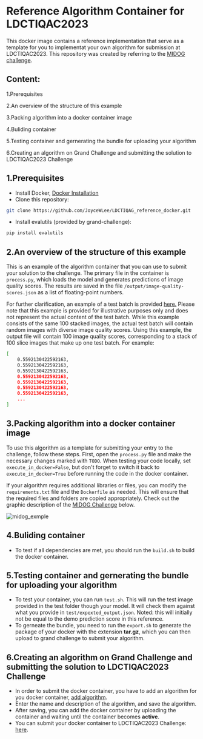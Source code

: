 # Reference Algorithm Container for LDCTIQAC2023

This docker image contains a reference implementation that serve as a template for you to implementat your own algorithm for submission at LDCTIQAC2023.
This repository was created by referring to the [MIDOG challenge](https://github.com/DeepPathology/MIDOG_reference_docker#overview).

## Content:
1.Prerequisites

2.An overview of the structure of this example

3.Packing algorithm into a docker container image

4.Buliding container

5.Testing container and gernerating the bundle for uploading your algorithm

6.Creating an algorithm on Grand Challenge and submitting the solution to LDCTIQAC2023 Challenge

## 1.Prerequisites
- Install Docker, [Docker Installation](https://www.docker.com/get-started/)
- Clone this repository:
```bash
git clone https://github.com/JoyceWLee/LDCTIQAG_reference_docker.git
```
-  Install evalutils (provided by grand-challenge):
```bash
pip install evalutils
```
## 2.An overview of the structure of this example
This is an example of the algorithm container that you can use to submit your solution to the challenge. The primary file in the container is `process.py`, which loads the model and generates predictions of image quality scores. The results are saved in the file `/output/image-quality-scores.json` as a list of floating-point numbers. 

For further clarification, an example of a test batch is provided [here.](https://drive.google.com/file/d/1cP5NQis_9vGndm7SpwBWanHt4I4xiFPj/view?usp=sharing)
Please note that this example is provided for illustrative purposes only and does not represent the actual content of the test batch.
While this example consists of the same 100 stacked images, the actual test batch will contain random images with diverse image quality scores.
Using this example, the output file will contain 100 image quality scores, corresponding to a stack of 100 slice images that make up one test batch. For example:
```bash
[
    0.5592130422592163,
    0.5592130422592163,
    0.5592130422592163,
    0.5592130422592163,
    0.5592130422592163,
    0.5592130422592163,
    0.5592130422592163,
    ...
]
```
    
## 3.Packing algorithm into a docker container image
To use this algorithm as a template for submitting your entry to the challenge, follow these steps. First, open the `process.py` file and make the necessary changes marked with `TODO`. When testing your code locally, set `execute_in_docker=False`, but don't forget to switch it back to `execute_in_docker=True` before running the code in the docker container.

If your algorithm requires additional libraries or files, you can modify the `requirements.txt` file and the `Dockerfile` as needed. This will ensure that the required files and folders are copied appropriately. Check out the graphic description of the [MIDOG Challenge](https://github.com/DeepPathology/MIDOG_reference_docker#overview) below.

![midog_exmple](https://user-images.githubusercontent.com/50645935/233499229-cd2c8ffe-afb0-4dbc-b40e-131cd1d7544e.png)

## 4.Buliding container
- To test if all dependencies are met, you should run the `build.sh` to build the docker container. 
## 5.Testing container and gernerating the bundle for uploading your algorithm
- To test your container, you can run `test.sh`. This will run the test image provided in the test folder though your model. It will check them against what you provide in `test/expexted_output.json`. Noted: this will initially not be equal to the demo prediction score in this reference.
- To gerneate the bundle, you need to run the `export.sh` to generate the package of your docker with the extension **tar.gz**, which you can then upload to grand challenge to submit your algorithm.
## 6.Creating an algorithm on Grand Challenge and submitting the solution to LDCTIQAC2023 Challenge
- In order to submit the docker container, you have to add an algorithm for you docker container, [add algorithm](https://ldctiqac2023.grand-challenge.org/evaluation/challenge/algorithms/create/).
- Enter the name and description of the algorithm, and save the algorithm.
- After saving, you can add the docker container by uploading the container and waiting until the container becomes **active**.
- You can submit your docker container to LDCTIQAC2023 Challenge: [here](https://ldctiqac2023.grand-challenge.org/evaluation/challenge/submissions/create/).

